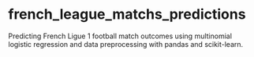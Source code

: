 # french_league_matchs_predictions
Predicting French Ligue 1 football match outcomes using multinomial logistic regression and data preprocessing with pandas and scikit-learn.
